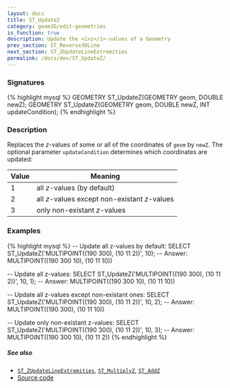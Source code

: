 ```yaml
---
layout: docs
title: ST_UpdateZ
category: geom3D/edit-geometries
is_function: true
description: Update the <i>z</i>-values of a Geometry
prev_section: ST_Reverse3DLine
next_section: ST_ZUpdateLineExtremities
permalink: /docs/dev/ST_UpdateZ/
---
```


### Signatures

{% highlight mysql %}
GEOMETRY ST_UpdateZ(GEOMETRY geom, DOUBLE newZ);
GEOMETRY ST_UpdateZ(GEOMETRY geom, DOUBLE newZ, INT updateCondition);
{% endhighlight %}

### Description

Replaces the *z*-values of some or all of the coordinates of `geom`
by `newZ`.
The optional parameter `updateCondition` determines which
coordinates are updated:

| Value | Meaning                                       |
|-------|-----------------------------------------------|
| 1     | all *z*-values (by default)                   |
| 2     | all *z*-values except non-existant *z*-values |
| 3     | only non-existant *z*-values                  |

### Examples

{% highlight mysql %}
-- Update all z-values by default:
SELECT ST_UpdateZ('MULTIPOINT((190 300), (10 11 2))', 10);
-- Answer:         MULTIPOINT((190 300 10), (10 11 10))

-- Update all z-values:
SELECT ST_UpdateZ('MULTIPOINT((190 300), (10 11 2))', 10, 1);
-- Answer:         MULTIPOINT((190 300 10), (10 11 10))

-- Update all z-values except non-existant ones:
SELECT ST_UpdateZ('MULTIPOINT((190 300), (10 11 2))', 10, 2);
-- Answer:         MULTIPOINT((190 300), (10 11 10))

-- Update only non-existant z-values:
SELECT ST_UpdateZ('MULTIPOINT((190 300), (10 11 2))', 10, 3);
-- Answer:         MULTIPOINT((190 300 10), (10 11 2))
{% endhighlight %}

##### See also

* [`ST_ZUpdateLineExtremities`](../ST_ZUpdateLineExtremities),
  [`ST_MultiplyZ`](../ST_MultiplyZ),
  [`ST_AddZ`](../ST_AddZ)
* <a href="https://github.com/orbisgis/h2gis/blob/master/h2spatial-ext/src/main/java/org/h2gis/h2spatialext/function/spatial/edit/ST_UpdateZ.java" target="_blank">Source code</a>
